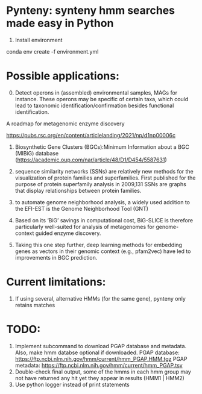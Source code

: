 # Pynteny: synteny hmm searches made easy in Python

1. Install environment

conda env create -f environment.yml

# Possible applications:

0. Detect operons in (assembled) environmental samples, MAGs for instance. These operons may be specific of certain taxa, which could lead to taxonomic identification/confirmation besides functional identification.

A roadmap for metagenomic enzyme discovery

https://pubs.rsc.org/en/content/articlelanding/2021/np/d1np00006c


1. Biosynthetic Gene Clusters (BGCs):Minimum Information about a BGC (MIBiG) database (https://academic.oup.com/nar/article/48/D1/D454/5587631)

2. sequence similarity networks (SSNs) are relatively new methods for the visualization of protein families and superfamilies. First published for the purpose of protein superfamily analysis in 2009,131 SSNs are graphs that display relationships between protein families. 

3. to automate genome neighborhood analysis, a widely used addition to the EFI-EST is the Genome Neighborhood Tool (GNT)

4. Based on its ‘BiG’ savings in computational cost, BiG-SLICE is therefore particularly well-suited for analysis of metagenomes for genome-context guided enzyme discovery.

5. Taking this one step further, deep learning methods for embedding genes as vectors in their genomic context (e.g., pfam2vec) have led to improvements in BGC prediction.


# Current limitations:
1. If using several, alternative HMMs (for the same gene), pynteny only retains matches


# TODO: 
1. Implement subcommand to download PGAP database and metadata. Also, make hmm databse optional if downloaded.
   PGAP database: https://ftp.ncbi.nlm.nih.gov/hmm/current/hmm_PGAP.HMM.tgz
   PGAP metadata: https://ftp.ncbi.nlm.nih.gov/hmm/current/hmm_PGAP.tsv
2. Double-check final output, some of the hmms in each hmm group may not have returned any hit yet they appear in results (HMM1 | HMM2)
3. Use python logger instead of print statements
